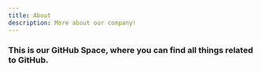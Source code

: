 ```yaml
---
title: About
description: More about our company!
---
```

### This is our GitHub Space, where you can find all things related to GitHub.

<quillbot-extension-portal></quillbot-extension-portal>

<quillbot-extension-portal></quillbot-extension-portal>